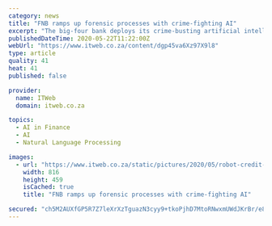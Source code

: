 ```yaml
---
category: news
title: "FNB ramps up forensic processes with crime-fighting AI"
excerpt: "The big-four bank deploys its crime-busting artificial intelligence technology, called Manila, to combat fraud and improve risk management processes."
publishedDateTime: 2020-05-22T11:22:00Z
webUrl: "https://www.itweb.co.za/content/dgp45va6Xz97X9l8"
type: article
quality: 41
heat: 41
published: false

provider:
  name: ITWeb
  domain: itweb.co.za

topics:
  - AI in Finance
  - AI
  - Natural Language Processing

images:
  - url: "https://www.itweb.co.za/static/pictures/2020/05/robot-credit-card-2020.jpg"
    width: 816
    height: 459
    isCached: true
    title: "FNB ramps up forensic processes with crime-fighting AI"

secured: "ch5M2AUXfGP5R7Z7leXrXzTguazN3cyy9+tkoPjhD7MtoRNwxmUWdJKrBr/e8rUhAGdaoYgHHwQYo1R4z7mwksQfC/kNmTarKL2jYtPdRBJK4tLpDiZcB1qyaU7YpSGscUTb8+0WU6GxNEnA7mvQIKaNwaTnNj02PCFjI8c3Ba8ldJs9Az3Tm7lJl8l8uBBLYTDB+dqwck1NQCYkeE32Gs82Ph3e0DlA3kX+6tvYBu/IIvMSI5Lk1p2In+eOT1sww+RCb1uE0a6+e+MQSA8+jtE4mknuiMwbB4zurDs/KRRiQXY/kfSXlJirwvHTgrsGtBCwY0xgGVuRMBZJr/57YH0HESfJoWchN4Pgbrqn9pTgwEotmr8kfe2TyDLUWp3hzJ6W+QcSuI/BQvDrbRAIE/rTRxZZe8v+a+xAN4RQIcL5iCvdVH14/feJE3G8sVVGGcURl8Rog5Cj78B6KEYbhQRzFYBAUswP/SLOW+meOhk=;yJ2yvw/c4nvnqErztEkz4g=="
---
```


